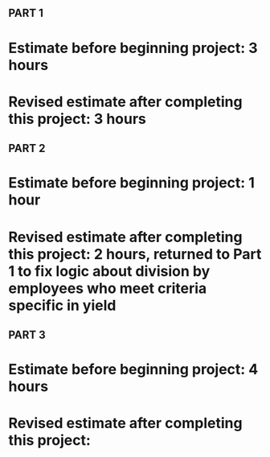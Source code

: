 ## PART 1

# Estimate before beginning project: 3 hours
# Revised estimate after completing this project: 3 hours

## PART 2

# Estimate before beginning project: 1 hour
# Revised estimate after completing this project: 2 hours, returned to Part 1 to fix logic about division by employees who meet criteria specific in yield

## PART 3

# Estimate before beginning project: 4 hours
# Revised estimate after completing this project: 
